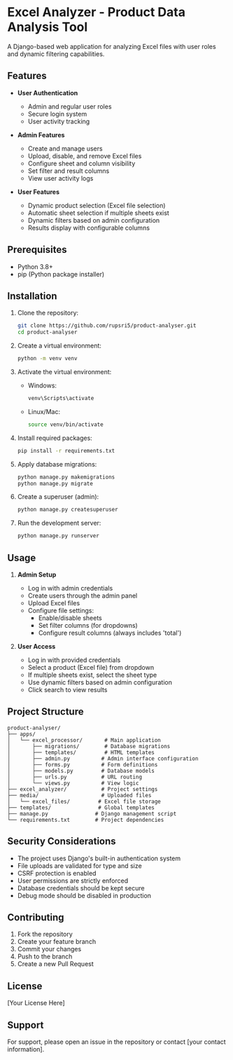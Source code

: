 # Excel Analyzer - Product Data Analysis Tool

A Django-based web application for analyzing Excel files with user roles and dynamic filtering capabilities.

## Features

- **User Authentication**
  - Admin and regular user roles
  - Secure login system
  - User activity tracking

- **Admin Features**
  - Create and manage users
  - Upload, disable, and remove Excel files
  - Configure sheet and column visibility
  - Set filter and result columns
  - View user activity logs

- **User Features**
  - Dynamic product selection (Excel file selection)
  - Automatic sheet selection if multiple sheets exist
  - Dynamic filters based on admin configuration
  - Results display with configurable columns

## Prerequisites

- Python 3.8+
- pip (Python package installer)

## Installation

1. Clone the repository:
   ```bash
   git clone https://github.com/rupsri5/product-analyser.git
   cd product-analyser
   ```

2. Create a virtual environment:
   ```bash
   python -m venv venv
   ```

3. Activate the virtual environment:
   - Windows:
     ```bash
     venv\Scripts\activate
     ```
   - Linux/Mac:
     ```bash
     source venv/bin/activate
     ```

4. Install required packages:
   ```bash
   pip install -r requirements.txt
   ```

5. Apply database migrations:
   ```bash
   python manage.py makemigrations
   python manage.py migrate
   ```

6. Create a superuser (admin):
   ```bash
   python manage.py createsuperuser
   ```

7. Run the development server:
   ```bash
   python manage.py runserver
   ```

## Usage

1. **Admin Setup**
   - Log in with admin credentials
   - Create users through the admin panel
   - Upload Excel files
   - Configure file settings:
     - Enable/disable sheets
     - Set filter columns (for dropdowns)
     - Configure result columns (always includes 'total')

2. **User Access**
   - Log in with provided credentials
   - Select a product (Excel file) from dropdown
   - If multiple sheets exist, select the sheet type
   - Use dynamic filters based on admin configuration
   - Click search to view results

## Project Structure

```
product-analyser/
├── apps/
│   └── excel_processor/       # Main application
│       ├── migrations/        # Database migrations
│       ├── templates/         # HTML templates
│       ├── admin.py          # Admin interface configuration
│       ├── forms.py          # Form definitions
│       ├── models.py         # Database models
│       ├── urls.py           # URL routing
│       └── views.py          # View logic
├── excel_analyzer/           # Project settings
├── media/                    # Uploaded files
│   └── excel_files/         # Excel file storage
├── templates/               # Global templates
├── manage.py               # Django management script
└── requirements.txt        # Project dependencies
```

## Security Considerations

- The project uses Django's built-in authentication system
- File uploads are validated for type and size
- CSRF protection is enabled
- User permissions are strictly enforced
- Database credentials should be kept secure
- Debug mode should be disabled in production

## Contributing

1. Fork the repository
2. Create your feature branch
3. Commit your changes
4. Push to the branch
5. Create a new Pull Request

## License

[Your License Here]

## Support

For support, please open an issue in the repository or contact [your contact information].
